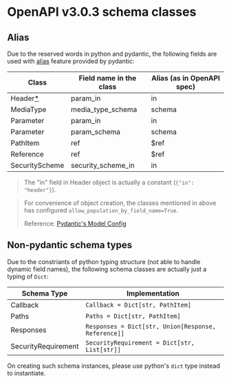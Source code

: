 # OpenAPI v3.0.3 schema classes

## Alias

Due to the reserved words in python and pydantic,
the following fields are used with [alias](https://pydantic-docs.helpmanual.io/usage/schema/#field-customisation) feature provided by pydantic:

| Class | Field name in the class | Alias (as in OpenAPI spec) |
| ----- | ----------------------- | -------------------------- |
| Header[*](#header_param_in) | param_in | in |
| MediaType | media_type_schema | schema |
| Parameter | param_in | in |
| Parameter | param_schema | schema |
| PathItem | ref | $ref |
| Reference | ref | $ref |
| SecurityScheme | security_scheme_in | in |

> <a name="header_param_in"></a>The "in" field in Header object is actually a constant (`{"in": "header"}`).

> For convenience of object creation, the classes mentioned in above
> has configured `allow_population_by_field_name=True`.
>
> Reference: [Pydantic's Model Config](https://pydantic-docs.helpmanual.io/usage/model_config/)

## Non-pydantic schema types

Due to the constriants of python typing structure (not able to handle dynamic field names),
the following schema classes are actually just a typing of `Dict`:

| Schema Type | Implementation |
| ----------- | -------------- |
| Callback | `Callback = Dict[str, PathItem]` |
| Paths | `Paths = Dict[str, PathItem]` |
| Responses | `Responses = Dict[str, Union[Response, Reference]]` |
| SecurityRequirement | `SecurityRequirement = Dict[str, List[str]]` |

On creating such schema instances, please use python's `dict` type instead to instantiate.
